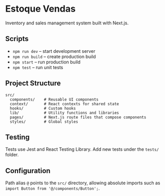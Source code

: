 # Estoque Vendas

Inventory and sales management system built with Next.js.

## Scripts

- `npm run dev` – start development server
- `npm run build` – create production build
- `npm start` – run production build
- `npm test` – run unit tests

## Project Structure

```
src/
  components/    # Reusable UI components
  context/       # React contexts for shared state
  hooks/         # Custom hooks
  lib/           # Utility functions and libraries
  pages/         # Next.js route files that compose components
  styles/        # Global styles
```

## Testing

Tests use Jest and React Testing Library. Add new tests under the `tests/` folder.

## Configuration

Path alias `@` points to the `src/` directory, allowing absolute imports such as `import Button from '@/components/Button';`.

